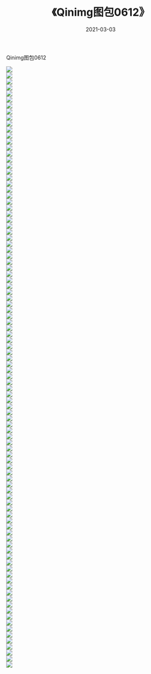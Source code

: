 ﻿---
layout: post
title:  《Qinimg图包0612》
date:   2021-03-03
img: http://imgx.orgx.ga/Qinimg图包/Qinimg图包0612/000.jpg
categories: [美女, 清纯, 唯美]
---

Qinimg图包0612

 ![](http://imgx.orgx.ga/Qinimg图包/Qinimg图包0612/001.jpg) <br>![](http://imgx.orgx.ga/Qinimg图包/Qinimg图包0612/002.jpg) <br>![](http://imgx.orgx.ga/Qinimg图包/Qinimg图包0612/003.jpg) <br>![](http://imgx.orgx.ga/Qinimg图包/Qinimg图包0612/004.jpg) <br>![](http://imgx.orgx.ga/Qinimg图包/Qinimg图包0612/005.jpg) <br>![](http://imgx.orgx.ga/Qinimg图包/Qinimg图包0612/006.jpg) <br>![](http://imgx.orgx.ga/Qinimg图包/Qinimg图包0612/007.jpg) <br>![](http://imgx.orgx.ga/Qinimg图包/Qinimg图包0612/008.jpg) <br>![](http://imgx.orgx.ga/Qinimg图包/Qinimg图包0612/009.jpg) <br>![](http://imgx.orgx.ga/Qinimg图包/Qinimg图包0612/010.jpg) <br>![](http://imgx.orgx.ga/Qinimg图包/Qinimg图包0612/011.jpg) <br>![](http://imgx.orgx.ga/Qinimg图包/Qinimg图包0612/012.jpg) <br>![](http://imgx.orgx.ga/Qinimg图包/Qinimg图包0612/013.jpg) <br>![](http://imgx.orgx.ga/Qinimg图包/Qinimg图包0612/014.jpg) <br>![](http://imgx.orgx.ga/Qinimg图包/Qinimg图包0612/015.jpg) <br>![](http://imgx.orgx.ga/Qinimg图包/Qinimg图包0612/016.jpg) <br>![](http://imgx.orgx.ga/Qinimg图包/Qinimg图包0612/017.jpg) <br>![](http://imgx.orgx.ga/Qinimg图包/Qinimg图包0612/018.jpg) <br>![](http://imgx.orgx.ga/Qinimg图包/Qinimg图包0612/019.jpg) <br>![](http://imgx.orgx.ga/Qinimg图包/Qinimg图包0612/020.jpg) <br>![](http://imgx.orgx.ga/Qinimg图包/Qinimg图包0612/021.jpg) <br>![](http://imgx.orgx.ga/Qinimg图包/Qinimg图包0612/022.jpg) <br>![](http://imgx.orgx.ga/Qinimg图包/Qinimg图包0612/023.jpg) <br>![](http://imgx.orgx.ga/Qinimg图包/Qinimg图包0612/024.jpg) <br>![](http://imgx.orgx.ga/Qinimg图包/Qinimg图包0612/025.jpg) <br>![](http://imgx.orgx.ga/Qinimg图包/Qinimg图包0612/026.jpg) <br>![](http://imgx.orgx.ga/Qinimg图包/Qinimg图包0612/027.jpg) <br>![](http://imgx.orgx.ga/Qinimg图包/Qinimg图包0612/028.jpg) <br>![](http://imgx.orgx.ga/Qinimg图包/Qinimg图包0612/029.jpg) <br>![](http://imgx.orgx.ga/Qinimg图包/Qinimg图包0612/030.jpg) <br>![](http://imgx.orgx.ga/Qinimg图包/Qinimg图包0612/031.jpg) <br>![](http://imgx.orgx.ga/Qinimg图包/Qinimg图包0612/032.jpg) <br>![](http://imgx.orgx.ga/Qinimg图包/Qinimg图包0612/033.jpg) <br>![](http://imgx.orgx.ga/Qinimg图包/Qinimg图包0612/034.jpg) <br>![](http://imgx.orgx.ga/Qinimg图包/Qinimg图包0612/035.jpg) <br>![](http://imgx.orgx.ga/Qinimg图包/Qinimg图包0612/036.jpg) <br>![](http://imgx.orgx.ga/Qinimg图包/Qinimg图包0612/037.jpg) <br>![](http://imgx.orgx.ga/Qinimg图包/Qinimg图包0612/038.jpg) <br>![](http://imgx.orgx.ga/Qinimg图包/Qinimg图包0612/039.jpg) <br>![](http://imgx.orgx.ga/Qinimg图包/Qinimg图包0612/040.jpg) <br>![](http://imgx.orgx.ga/Qinimg图包/Qinimg图包0612/041.jpg) <br>![](http://imgx.orgx.ga/Qinimg图包/Qinimg图包0612/042.jpg) <br>![](http://imgx.orgx.ga/Qinimg图包/Qinimg图包0612/043.jpg) <br>![](http://imgx.orgx.ga/Qinimg图包/Qinimg图包0612/044.jpg) <br>![](http://imgx.orgx.ga/Qinimg图包/Qinimg图包0612/045.jpg) <br>![](http://imgx.orgx.ga/Qinimg图包/Qinimg图包0612/046.jpg) <br>![](http://imgx.orgx.ga/Qinimg图包/Qinimg图包0612/047.jpg) <br>![](http://imgx.orgx.ga/Qinimg图包/Qinimg图包0612/048.jpg) <br>![](http://imgx.orgx.ga/Qinimg图包/Qinimg图包0612/049.jpg) <br>![](http://imgx.orgx.ga/Qinimg图包/Qinimg图包0612/050.jpg) <br>![](http://imgx.orgx.ga/Qinimg图包/Qinimg图包0612/051.jpg) <br>![](http://imgx.orgx.ga/Qinimg图包/Qinimg图包0612/052.jpg) <br>![](http://imgx.orgx.ga/Qinimg图包/Qinimg图包0612/053.jpg) <br>![](http://imgx.orgx.ga/Qinimg图包/Qinimg图包0612/054.jpg) <br>![](http://imgx.orgx.ga/Qinimg图包/Qinimg图包0612/055.jpg) <br>![](http://imgx.orgx.ga/Qinimg图包/Qinimg图包0612/056.jpg) <br>![](http://imgx.orgx.ga/Qinimg图包/Qinimg图包0612/057.jpg) <br>![](http://imgx.orgx.ga/Qinimg图包/Qinimg图包0612/058.jpg) <br>![](http://imgx.orgx.ga/Qinimg图包/Qinimg图包0612/059.jpg) <br>![](http://imgx.orgx.ga/Qinimg图包/Qinimg图包0612/060.jpg) <br>![](http://imgx.orgx.ga/Qinimg图包/Qinimg图包0612/061.jpg) <br>![](http://imgx.orgx.ga/Qinimg图包/Qinimg图包0612/062.jpg) <br>![](http://imgx.orgx.ga/Qinimg图包/Qinimg图包0612/063.jpg) <br>![](http://imgx.orgx.ga/Qinimg图包/Qinimg图包0612/064.jpg) <br>![](http://imgx.orgx.ga/Qinimg图包/Qinimg图包0612/065.jpg) <br>![](http://imgx.orgx.ga/Qinimg图包/Qinimg图包0612/066.jpg) <br>![](http://imgx.orgx.ga/Qinimg图包/Qinimg图包0612/067.jpg) <br>![](http://imgx.orgx.ga/Qinimg图包/Qinimg图包0612/068.jpg) <br>![](http://imgx.orgx.ga/Qinimg图包/Qinimg图包0612/069.jpg) <br>![](http://imgx.orgx.ga/Qinimg图包/Qinimg图包0612/070.jpg) <br>![](http://imgx.orgx.ga/Qinimg图包/Qinimg图包0612/071.jpg) <br>![](http://imgx.orgx.ga/Qinimg图包/Qinimg图包0612/072.jpg) <br>![](http://imgx.orgx.ga/Qinimg图包/Qinimg图包0612/073.jpg) <br>![](http://imgx.orgx.ga/Qinimg图包/Qinimg图包0612/074.jpg) <br>![](http://imgx.orgx.ga/Qinimg图包/Qinimg图包0612/075.jpg) <br>![](http://imgx.orgx.ga/Qinimg图包/Qinimg图包0612/076.jpg) <br>![](http://imgx.orgx.ga/Qinimg图包/Qinimg图包0612/077.jpg) <br>![](http://imgx.orgx.ga/Qinimg图包/Qinimg图包0612/078.jpg) <br>![](http://imgx.orgx.ga/Qinimg图包/Qinimg图包0612/079.jpg) <br>![](http://imgx.orgx.ga/Qinimg图包/Qinimg图包0612/080.jpg) <br>![](http://imgx.orgx.ga/Qinimg图包/Qinimg图包0612/081.jpg) <br>![](http://imgx.orgx.ga/Qinimg图包/Qinimg图包0612/082.jpg) <br>![](http://imgx.orgx.ga/Qinimg图包/Qinimg图包0612/083.jpg) <br>![](http://imgx.orgx.ga/Qinimg图包/Qinimg图包0612/084.jpg) <br>![](http://imgx.orgx.ga/Qinimg图包/Qinimg图包0612/085.jpg) <br>![](http://imgx.orgx.ga/Qinimg图包/Qinimg图包0612/086.jpg) <br>![](http://imgx.orgx.ga/Qinimg图包/Qinimg图包0612/087.jpg) <br>![](http://imgx.orgx.ga/Qinimg图包/Qinimg图包0612/088.jpg) <br>![](http://imgx.orgx.ga/Qinimg图包/Qinimg图包0612/089.jpg) <br>![](http://imgx.orgx.ga/Qinimg图包/Qinimg图包0612/090.jpg) <br>![](http://imgx.orgx.ga/Qinimg图包/Qinimg图包0612/091.jpg) <br>![](http://imgx.orgx.ga/Qinimg图包/Qinimg图包0612/092.jpg) <br>![](http://imgx.orgx.ga/Qinimg图包/Qinimg图包0612/093.jpg) <br>![](http://imgx.orgx.ga/Qinimg图包/Qinimg图包0612/094.jpg) <br>![](http://imgx.orgx.ga/Qinimg图包/Qinimg图包0612/095.jpg) <br>![](http://imgx.orgx.ga/Qinimg图包/Qinimg图包0612/096.jpg) <br>![](http://imgx.orgx.ga/Qinimg图包/Qinimg图包0612/097.jpg) <br>![](http://imgx.orgx.ga/Qinimg图包/Qinimg图包0612/098.jpg) <br>![](http://imgx.orgx.ga/Qinimg图包/Qinimg图包0612/099.jpg) <br>![](http://imgx.orgx.ga/Qinimg图包/Qinimg图包0612/100.jpg) <br>